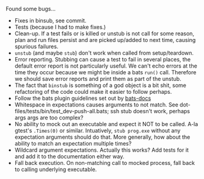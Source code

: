 Found some bugs...

* Fixes in binsub, see commit.
* Tests (because I had to make fixes.)
* Clean-up.  If a test fails or is killed or unstub is not call for some reason, plan and run files persist and are picked up/added to next time, causing spurious failures.
* `unstub` (and maybe `stub`) don't work when called from setup/teardown.
* Error reporting.  Stubbing can cause a test to fail in several places, the default error report is not particularly useful.  We can't echo errors at the time they occur because we might be inside a bats `run()` call.  Therefore we should save error reports and print them as part of the unstub.
* The fact that `binstub` is something of a god object is a bit shit, some refactoring of the code could make it easier to follow perhaps.
* Follow the bats plugin guidelines set out by [bats-docs](https://github.com/ztombol/bats-docs)
* Whitespace in expectations causes arguments to not match.  See dot-files/tests/bin/test_dev-push-all.bats; ssh stub doesn't work, perhaps args args are too complex?
* No ability to mock out an executable and expect it NOT to be called.  A-la gtest's `.Times(0)` or similar.  Intuatively, `stub prog.exe` without any expectation arguments should do that.  More generally, how about the ability to match an expectation multiple times?
* Wildcard argument expectations.  Actually this works?  Add tests for it and add it to the documentation either way.
* Fall back execution.  On non-matching call to mocked process, fall back to calling underlying executable.
